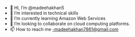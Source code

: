 - 👋 Hi, I’m @madeehakhan5
- 👀 I’m interested in technical skills
- 🌱 I’m currently learning Amazon Web Services
- 💞️ I’m looking to collaborate on cloud computing platforms.
- 📫 How to reach me -madeehakhan7861@gmail.com

<!---
madeehakhan5/madeehakhan5 is a ✨ special ✨ repository because its `README.md` (this file) appears on your GitHub profile.
You can click the Preview link to take a look at your changes.
--->
